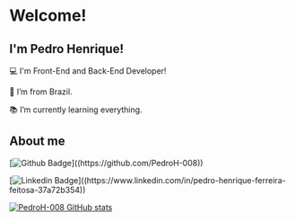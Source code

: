 # Welcome!

 

## I'm Pedro Henrique!

 

:computer: I'm Front-End and Back-End Developer!

:house_with_garden: I’m from Brazil.

:books: I’m currently learning everything.

 

## About me

[![Github Badge](https://img.shields.io/badge/-Github-000?style=flat-square&logo=Github&logoColor=white&link=(https://github.com/PedroH-008))]((https://github.com/PedroH-008))

[![Linkedin Badge](https://img.shields.io/badge/-LinkedIn-blue?style=flat-square&logo=Linkedin&logoColor=white&link=(https://www.linkedin.com/in/pedro-henrique-ferreira-feitosa-37a72b354))]((https://www.linkedin.com/in/pedro-henrique-ferreira-feitosa-37a72b354))

[![PedroH-008 GitHub stats](https://github-readme-stats.vercel.app/api?username=PedroH-008)](https://github.com/PedroH-008/github-readme-stats)


